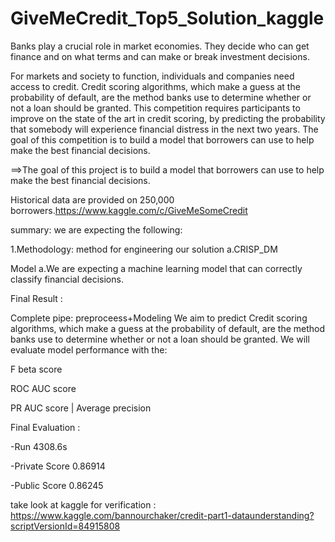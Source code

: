 # GiveMeCredit_Top5_Solution_kaggle
Banks play a crucial role in market economies. They decide who can get finance and on what terms and can make or break investment decisions.

For markets and society to function, individuals and companies need access to credit.   Credit scoring algorithms, which make a guess at the probability of default, are the method banks use to determine whether or not a loan should be granted. This competition requires participants to improve on the state of the art in credit scoring, by predicting the probability that somebody will experience financial distress in the next two years.  The goal of this competition is to build a model that borrowers can use to help make the best financial decisions.

==>The goal of this project is to build a model that borrowers can use to help make the best financial decisions.

Historical data are provided on 250,000 borrowers.https://www.kaggle.com/c/GiveMeSomeCredit

summary: we are expecting the following:

1.Methodology: method for engineering our solution
    a.CRISP_DM


Model
    a.We are expecting a machine learning model that can correctly classify financial decisions.

Final Result : 

Complete pipe: preproceess+Modeling 
We aim to predict Credit scoring algorithms, which make a guess at the probability of default, are the method banks use to determine whether or not a loan should be granted. We will evaluate model performance with the:

F beta score

ROC AUC score

PR AUC score | Average precision

Final Evaluation :

-Run
4308.6s

-Private Score
0.86914

-Public Score
0.86245

take look at kaggle  for verification : 
https://www.kaggle.com/bannourchaker/credit-part1-dataunderstanding?scriptVersionId=84915808


